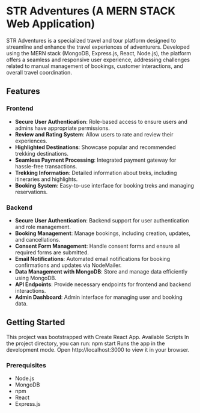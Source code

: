 # STR Adventures (A MERN STACK Web Application)

STR Adventures is a specialized travel and tour platform designed to streamline and enhance the travel experiences of adventurers. 
Developed using the MERN stack (MongoDB, Express.js, React, Node.js), the platform offers a seamless and responsive user experience, addressing challenges related to manual management of bookings, 
customer interactions, and overall travel coordination.

## Features

### Frontend
- **Secure User Authentication**: Role-based access to ensure users and admins have appropriate permissions.
- **Review and Rating System**: Allow users to rate and review their experiences.
- **Highlighted Destinations**: Showcase popular and recommended trekking destinations.
- **Seamless Payment Processing**: Integrated payment gateway for hassle-free transactions.
- **Trekking Information**: Detailed information about treks, including itineraries and highlights.
- **Booking System**: Easy-to-use interface for booking treks and managing reservations.

### Backend
- **Secure User Authentication**: Backend support for user authentication and role management.
- **Booking Management**: Manage bookings, including creation, updates, and cancellations.
- **Consent Form Management**: Handle consent forms and ensure all required forms are submitted.
- **Email Notifications**: Automated email notifications for booking confirmations and updates via NodeMailer.
- **Data Management with MongoDB**: Store and manage data efficiently using MongoDB.
- **API Endpoints**: Provide necessary endpoints for frontend and backend interactions.
- **Admin Dashboard**: Admin interface for managing user and booking data.

## Getting Started
This project was bootstrapped with Create React App.
Available Scripts
In the project directory, you can run:
npm start
Runs the app in the development mode.
Open http://localhost:3000 to view it in your browser.

### Prerequisites
- Node.js
- MongoDB
- npm
- React
- Express.js

